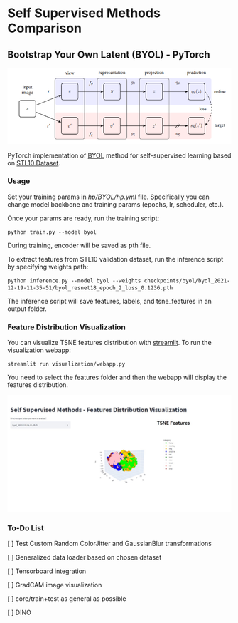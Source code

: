 # **Self Supervised Methods Comparison**

## **Bootstrap Your Own Latent (BYOL) - PyTorch**

<img src="static/byol_diagram.png" width="600px"></img>

PyTorch implementation of <a href="https://arxiv.org/abs/2006.07733">BYOL</a> method for self-supervised learning based on <a href="https://cs.stanford.edu/~acoates/stl10/"> STL10 Dataset</a>.

### **Usage**

Set your training params in *hp/BYOL/hp.yml* file. Specifically you can change model backbone and training params (epochs, lr, scheduler, etc.). 

Once your params are ready, run the training script:

```
python train.py --model byol
```
During training, encoder will be saved as pth file.

To extract features from STL10 validation dataset, run the inference script by specifying weights path:
```
python inference.py --model byol --weights checkpoints/byol/byol_2021-12-19-11-35-51/byol_resnet18_epoch_2_loss_0.1236.pth
```
The inference script will save features, labels, and tsne_features in an output folder.

### **Feature Distribution Visualization**

You can visualize TSNE features distribution with <a href="https://streamlit.io">streamlit</a>. To run the visualization webapp:

```
streamlit run visualization/webapp.py
```
You need to select the features folder and then the webapp will display the features distribution.

<img src="static/streamlit_visualization.jpg" width="700px"></img>


### **To-Do List**


[ ] Test Custom Random ColorJitter and GaussianBlur transformations 

[ ] Generalized data loader based on chosen dataset 

[ ] Tensorboard integration

[ ] GradCAM image visualization

[ ] core/train+test as general as possible

[ ] DINO



